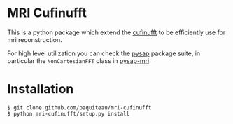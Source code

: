 # MRI Cufinufft

This is a python  package which extend the [cufinufft](https://github.com/flatironinstitute/cufinufft/) to be efficiently use for mri reconstruction.


For high level utilization you can check the [pysap](https://github.com/CEA-COSMIC/pysap/) package suite, in particular the `NonCartesianFFT` class in [pysap-mri](https://github.com/CEA-COSMIC/pysap-mri).

# Installation 

``` shell
$ git clone github.com/paquiteau/mri-cufinufft
$ python mri-cufinufft/setup.py install 
```


